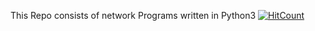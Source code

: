 This Repo consists of network Programs written in Python3
[![HitCount](http://hits.dwyl.io/Uddeshya_1812/Acess-Web-Data.svg)](http://hits.dwyl.io/Uddeshya_1812/Acess-Web-Data)
